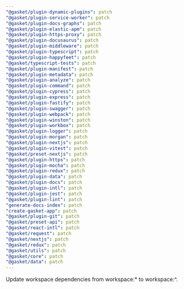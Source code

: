 ```yaml
---
"@gasket/plugin-dynamic-plugins": patch
"@gasket/plugin-service-worker": patch
"@gasket/plugin-docs-graphs": patch
"@gasket/plugin-elastic-apm": patch
"@gasket/plugin-https-proxy": patch
"@gasket/plugin-docusaurus": patch
"@gasket/plugin-middleware": patch
"@gasket/plugin-typescript": patch
"@gasket/plugin-happyfeet": patch
"@gasket/typescript-tests": patch
"@gasket/plugin-manifest": patch
"@gasket/plugin-metadata": patch
"@gasket/plugin-analyze": patch
"@gasket/plugin-command": patch
"@gasket/plugin-cypress": patch
"@gasket/plugin-express": patch
"@gasket/plugin-fastify": patch
"@gasket/plugin-swagger": patch
"@gasket/plugin-webpack": patch
"@gasket/plugin-winston": patch
"@gasket/plugin-workbox": patch
"@gasket/plugin-logger": patch
"@gasket/plugin-morgan": patch
"@gasket/plugin-nextjs": patch
"@gasket/plugin-vitest": patch
"@gasket/preset-nextjs": patch
"@gasket/plugin-https": patch
"@gasket/plugin-mocha": patch
"@gasket/plugin-redux": patch
"@gasket/plugin-data": patch
"@gasket/plugin-docs": patch
"@gasket/plugin-intl": patch
"@gasket/plugin-jest": patch
"@gasket/plugin-lint": patch
"generate-docs-index": patch
"create-gasket-app": patch
"@gasket/plugin-git": patch
"@gasket/preset-api": patch
"@gasket/react-intl": patch
"@gasket/request": patch
"@gasket/nextjs": patch
"@gasket/redux": patch
"@gasket/utils": patch
"@gasket/core": patch
"@gasket/data": patch
---
```


Update workspace dependencies from workspace:\* to workspace:^.
